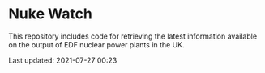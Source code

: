 # Nuke Watch

This repository includes code for retrieving the latest information available on the output of EDF nuclear power plants in the UK.

Last updated: 2021-07-27 00:23